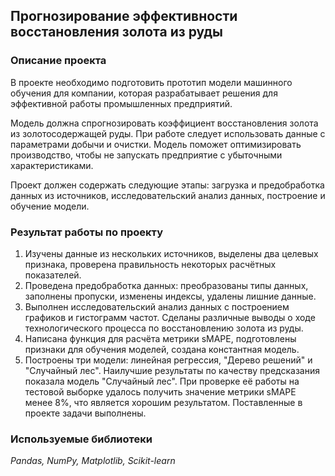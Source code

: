 ## Прогнозирование эффективности восстановления золота из руды

### Описание проекта
В проекте необходимо подготовить прототип модели машинного обучения для компании, которая разрабатывает решения для эффективной работы промышленных предприятий.

Модель должна спрогнозировать коэффициент восстановления золота из золотосодержащей руды. При работе следует использовать данные с параметрами добычи и очистки. Модель поможет оптимизировать производство, чтобы не запускать предприятие с убыточными характеристиками.

Проект должен содержать следующие этапы: загрузка и предобработка данных из источников, исследовательский анализ данных, построение и обучение модели.

### Результат работы по проекту
1. Изучены данные из нескольких источников, выделены два целевых признака, проверена правильность некоторых расчётных показателей.
2. Проведена предобработка данных: преобразованы типы данных, заполнены пропуски, изменены индексы, удалены лишние данные.
3. Выполнен исследовательский анализ данных с построением графиков и гистограмм частот. Сделаны различные выводы о ходе технологического процесса по восстановлению золота из руды.
4. Написана функция для расчёта метрики sMAPE, подготовлены признаки для обучения моделей, создана константная модель.
5. Построены три модели: линейная регрессия, "Дерево решений" и "Случайный лес". Наилучшие результаты по качеству предсказания показала модель "Случайный лес". При проверке её работы на тестовой выборке удалось получить значение метрики sMAPE менее 8%, что является хорошим результатом. Поставленные в проекте задачи выполнены.

### Используемые библиотеки
*Pandas, NumPy, Matplotlib, Scikit-learn*